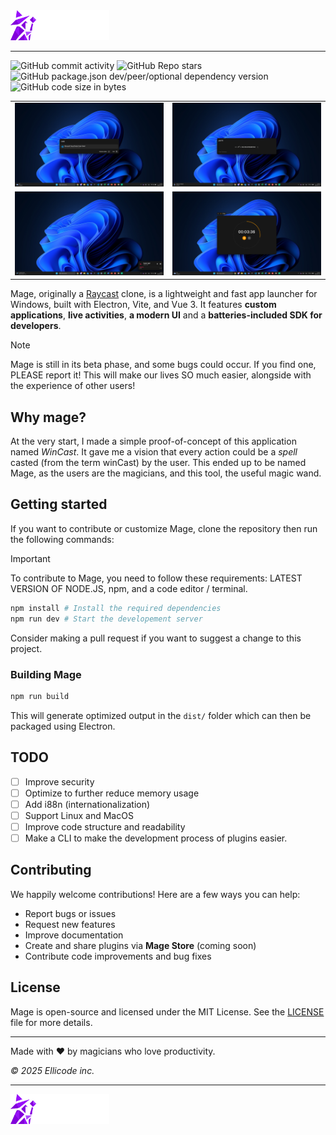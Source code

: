 <img src="./src/assets/images/Logo-side-by-side.svg" height="48">

---

![GitHub commit activity](https://img.shields.io/github/commit-activity/t/Ellicode/mage)
![GitHub Repo stars](https://img.shields.io/github/stars/Ellicode/mage)
![GitHub package.json dev/peer/optional dependency version](https://img.shields.io/github/package-json/dependency-version/Ellicode/mage/dev/vue?labelColor=%2335496E&color=%2342B883)
![GitHub code size in bytes](https://img.shields.io/github/languages/code-size/Ellicode/mage?color=orange)

|                                                 |                                                 |
| ----------------------------------------------- | ----------------------------------------------- |
| ![Screenshot 1](./screenshots/screenshot_1.png) | ![Screenshot 1](./screenshots/screenshot_2.png) |
| ![Screenshot 1](./screenshots/screenshot_3.png) | ![Screenshot 1](./screenshots/screenshot_4.png) |

Mage, originally a [Raycast](raycast.com) clone, is a lightweight and fast app launcher for Windows, built with Electron, Vite, and Vue 3. It features **custom applications**, **live activities**, **a modern UI** and a **batteries-included SDK for developers**.

> [!NOTE]  
> Mage is still in its beta phase, and some bugs could occur. If you find one, PLEASE report it! This will make our lives SO much easier, alongside with the experience of other users!

## Why mage?

At the very start, I made a simple proof-of-concept of this application named _WinCast_. It gave me a vision that every action could be a _spell_ casted (from the term winCast) by the user. This ended up to be named Mage, as the users are the magicians, and this tool, the useful magic wand.

## Getting started

If you want to contribute or customize Mage, clone the repository then run the following commands:

> [!IMPORTANT]  
> To contribute to Mage, you need to follow these requirements: LATEST VERSION OF NODE.JS, npm, and a code editor / terminal.

```sh
npm install # Install the required dependencies
npm run dev # Start the developement server
```

Consider making a pull request if you want to suggest a change to this project.

### Building Mage

```sh
npm run build
```

This will generate optimized output in the `dist/` folder which can then be packaged using Electron.

## TODO

-   [ ] Improve security
-   [ ] Optimize to further reduce memory usage
-   [ ] Add i88n (internationalization)
-   [ ] Support Linux and MacOS
-   [ ] Improve code structure and readability
-   [ ] Make a CLI to make the development process of plugins easier.

## Contributing

We happily welcome contributions! Here are a few ways you can help:

-   Report bugs or issues
-   Request new features
-   Improve documentation
-   Create and share plugins via **Mage Store** (coming soon)
-   Contribute code improvements and bug fixes

## License

Mage is open-source and licensed under the MIT License. See the [LICENSE](/LICENSE) file for more details.

---

Made with ❤️ by magicians who love productivity.

_&copy; 2025 Ellicode inc._

---

<img src="./src/assets/images/Logo-side-by-side.svg" height="48">
